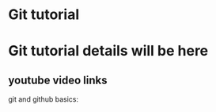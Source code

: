 # Git tutorial
# Git tutorial details will be here

## youtube video links

git and github basics:


